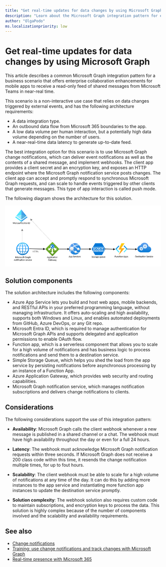 ```yaml
---
title: "Get real-time updates for data changes by using Microsoft Graph"
description: "Learn about the Microsoft Graph integration pattern for event-based solutions that rely on change notifications in push mode."
author: "OlgaPodo"
ms.localizationpriority: low
---
```


# Get real-time updates for data changes by using Microsoft Graph

This article describes a common Microsoft Graph integration pattern for a business scenario that offers enterprise collaboration enhancements for mobile apps to receive a read-only feed of shared messages from Microsoft Teams in near-real time.

This scenario is a non-interactive use case that relies on data changes triggered by external events, and has the following architecture requirements:

- A data integration type.
- An outbound data flow from Microsoft 365 boundaries to the app.
- A low data volume per human interaction, but a potentially high data volume depending on the number of users.
- A near-real-time data latency to generate up-to-date feed.
  
The best integration option for this scenario is to use Microsoft Graph change notifications, which can deliver event notifications as well as the contents of a shared message, and implement webhooks. The client app provides a client secret and an encryption key, and exposes an HTTP endpoint where the Microsoft Graph notification service posts changes. The client app can accept and promptly respond to synchronous Microsoft Graph requests, and can scale to handle events triggered by other clients that generate messages. This type of app interaction is called push mode.

The following diagram shows the architecture for this solution.

![A diagram that shows the Microsoft Graph notification service interacting with Microsoft Entra ID, applicaton gateway, app services, storage queue, function apps, and the destination service.](.././images/webhooks.png)

## Solution components

The solution architecture includes the following components:

- Azure App Service lets you build and host web apps, mobile backends, and RESTful APIs in your preferred programming language, without managing infrastructure. It offers auto-scaling and high availability, supports both Windows and Linux, and enables automated deployments from GitHub, Azure DevOps, or any Git repo.
- Microsoft Entra ID, which is required to manage authentication for Microsoft Graph APIs and supports delegated and application permissions to enable OAuth flow.
- Function app, which is a serverless component that allows you to scale for a high volume of notifications and has business logic to process notifications and send them to a destination service.
- Simple Storage Queue, which helps you shed the load from the app service by persisting notifications before asynchronous processing by an instance of a Function App.
- Azure Application Gateway, which provides web security and routing capabilities.
- Microsoft Graph notification service, which manages notification subscriptions and delivers change notifications to clients.
 

## Considerations

The following considerations support the use of this integration pattern:

- **Availability**: Microsoft Graph calls the client webhook whenever a new message is published in a shared channel or a chat. The webhook must have high availability throughout the day or even for a full 24 hours.

- **Latency**: The webhook must acknowledge Microsoft Graph notification requests within three seconds. If Microsoft Graph does not receive a 200 class code within this time, it resends the change notification multiple times, for up to fout hours.

- **Scalability**: The client webhook must be able to scale for a high volume of notifications at any time of the day. It can do this by adding more instances to the app service and instantiating more function app instances to update the destination service promptly.

- **Solution complexity**: The webhook solution also requires custom code to maintain subscriptions, and encryption keys to process the data. This solution is highly complex because of the number of components involved and the scalability and availability requirements.

## See also

- [Change notifications](./../webhooks.md)
- [Training: use change notifications and track changes with Microsoft Graph](/training/modules/msgraph-changenotifications-trackchanges)
- [Real-time presence with Microsoft 365](/azure/architecture/solution-ideas/articles/presence-microsoft-365-power-platform)
  
